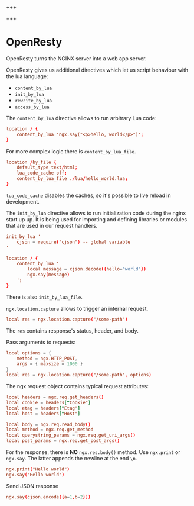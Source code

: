 
+++

+++
# OpenResty

OpenResty turns the NGINX server into a web app server.

OpenResty gives us additional directives which let us script behaviour with the lua language:

+ `content_by_lua`
+ `init_by_lua`
+ `rewrite_by_lua`
+ `access_by_lua`

The `content_by_lua` directive allows to run arbitrary Lua code:

```conf
location / {
	content_by_lua 'ngx.say("<p>hello, world</p>")';
}
```

For more complex logic there is `content_by_lua_file`.

```conf
location /by_file {
    default_type text/html;
    lua_code_cache off;
    content_by_lua_file ./lua/hello_world.lua;
}
```

`lua_code_cache` disables the caches, so it's possible to live reload in development.

The `init_by_lua` directive allows to run initialization code during the nginx start up up. It is being used for importing and defining libraries or modules that are used in our request handlers.

```conf
init_by_lua '
    cjson = require("cjson") -- global variable
'

location / {
    content_by_lua '
        local message = cjson.decode({hello="world"})
        ngx.say(message)
    ';
}
```

There is also `init_by_lua_file`.

`ngx.location.capture` allows to trigger an internal request.

```conf
local res = ngx.location.capture("/some-path")
```

The `res` contains response's status, header, and body.

Pass arguments to requests:

```conf
local options = {
    method = ngx.HTTP_POST,
    args = { maxsize = 1000 }
}
local res = ngx.location.capture("/some-path", options)
```

The ngx request object contains typical request attributes:

```conf
local headers = ngx.req.get_headers()
local cookie = headers["Cookie"]
local etag = headers["Etag"]
local host = headers["Host"]

local body = ngx.req.read_body()
local method = ngx.req.get_method
local querystring_params = ngx.req.get_uri_args()
local post_params = ngx.req.get_post_args()
```

For the response, there is **NO** `ngx.res.body()` method. Use `ngx.print` or `ngx.say`. The latter appends the newline at the end `\n`.

```conf
ngx.print("Hello world")
ngx.say("Hello world")
```

Send JSON response

```conf
ngx.say(cjson.encode({a=1,b=2}))
```

